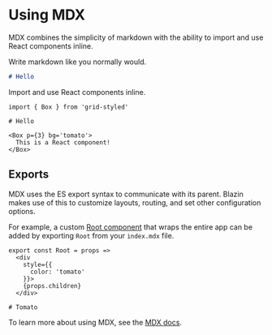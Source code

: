 
# Using MDX

MDX combines the simplicity of markdown with the ability to import and use React components inline.

Write markdown like you normally would.

```md
# Hello
```

Import and use React components inline.

```mdx
import { Box } from 'grid-styled'

# Hello

<Box p={3} bg='tomato'>
  This is a React component!
</Box>
```

## Exports

MDX uses the ES export syntax to communicate with its parent.
Blazin makes use of this to customize layouts, routing, and set other configuration options.

For example, a custom [Root component](/configuration#root-component) that wraps the entire app can be added by exporting `Root` from your `index.mdx` file.

```mdx
export const Root = props =>
  <div
    style={{
      color: 'tomato'
    }}>
    {props.children}
  </div>

# Tomato
```

To learn more about using MDX, see the [MDX docs][MDX].

[MDX]: https://github.com/mdx-js/mdx

